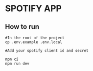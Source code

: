 # SPOTIFY APP

## How to run
```
#In the root of the project
cp .env.example .env.local

#Add your spotify client id and secret

npm ci
npm run dev
```